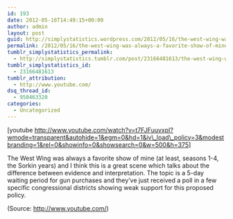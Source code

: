 ```yaml
---
id: 193
date: 2012-05-16T14:49:15+00:00
author: admin
layout: post
guid: http://simplystatistics.wordpress.com/2012/05/16/the-west-wing-was-always-a-favorite-show-of-mine
permalink: /2012/05/16/the-west-wing-was-always-a-favorite-show-of-mine/
tumblr_simplystatistics_permalink:
  - http://simplystatistics.tumblr.com/post/23166481613/the-west-wing-was-always-a-favorite-show-of-mine
tumblr_simplystatistics_id:
  - 23166481613
tumblr_attribution:
  - http://www.youtube.com/
dsq_thread_id:
  - 950463320
categories:
  - Uncategorized
---
```

[youtube http://www.youtube.com/watch?v=t7FJFuuvxpI?wmode=transparent&autohide=1&egm=0&hd=1&iv\_load\_policy=3&modestbranding=1&rel=0&showinfo=0&showsearch=0&w=500&h=375]

The West Wing was always a favorite show of mine (at least, seasons 1-4, the Sorkin years) and I think this is a great scene which talks about the difference between evidence and interpretation. The topic is a 5-day waiting period for gun purchases and they&#8217;ve just received a poll in a few specific congressional districts showing weak support for this proposed policy.

<div class="attribution">
  (<span>Source:</span> <a href="http://www.youtube.com/">http://www.youtube.com/</a>)
</div>